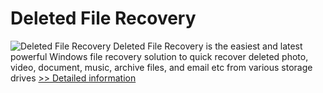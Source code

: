 # Deleted File Recovery
![Deleted File Recovery](https://mycommerce.akamaized.net/api/pimages/P300785677/BIG/300785677.PNG)
Deleted File Recovery is the easiest and latest powerful Windows file recovery solution to quick recover deleted photo, video, document, music, archive files, and email etc from various storage drives
[>> Detailed information](https://secure.shareit.com/shareit/product.html?productid=300785677&affiliateid=200057808)